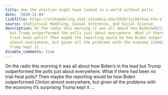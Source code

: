 ```yaml
---
title: How the election might have looked in a world without polls
date: '2020-11-04'
linkTitle: https://statmodeling.stat.columbia.edu/2020/11/04/how-the-election-might-have-looked-in-a-world-without-polls/
source: Statistical Modeling, Causal Inference, and Social Science
description: On the radio this morning it was all about how Biden&#8217;s in the lead
  but Trump outperformed the polls just about everywhere. What if there had been no
  trial-heat polls? Then maybe the reporting would be how Biden outperformed Clinton
  almost everywhere, but given all the problems with the economy it&#8217;s surprising
  Trump kept it ...
disable_comments: true
---
```

On the radio this morning it was all about how Biden&#8217;s in the lead but Trump outperformed the polls just about everywhere. What if there had been no trial-heat polls? Then maybe the reporting would be how Biden outperformed Clinton almost everywhere, but given all the problems with the economy it&#8217;s surprising Trump kept it ...